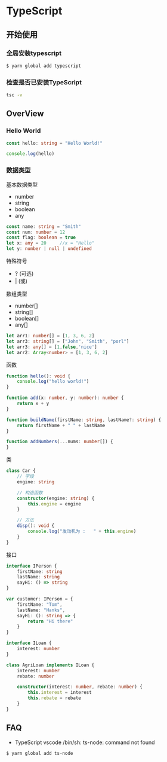 # TypeScript


## 开始使用
### 全局安装typescript

```sh
$ yarn global add typescript
```

### 检查是否已安装TypeScript
```sh
tsc -v
```

## OverView

### Hello World

```ts
const hello: string = "Hello World!"

console.log(hello)
```
### 数据类型

基本数据类型
- number
- string
- boolean
- any

```ts
const name: string = "Smith"
const num: number = 12
const flag: boolean = true
let x: any = 20     //x = "Hello"
let y: number | null | undefined
```

特殊符号
- ? (可选)
- | (或)

数组类型
- number[]
- string[]
- boolean[]
- any[]


```ts
let arr1: number[] = [1, 3, 6, 2]
let arr3: string[] = ["John", "Smith", "porl"]
let arr3: any[] = [1,false,'nice']
let arr2: Array<number> = [1, 3, 6, 2]
```

函数

```ts
function hello(): void {
    console.log("hello world!")
}

function add(x: number, y: number): number {
	return x + y
}

function buildName(firstName: string, lastName?: string) {
	return firstName + " " + lastName
}

function addNumbers(...nums: number[]) {
}

```

类
```ts
class Car {
	// 字段
	engine: string

	// 构造函数
	constructor(engine: string) {
		this.engine = engine
	}

	// 方法
	disp(): void {
		console.log("发动机为 :   " + this.engine)
	}
}
```


接口

```ts
interface IPerson {
	firstName: string
	lastName: string
	sayHi: () => string
}

var customer: IPerson = {
	firstName: "Tom",
	lastName: "Hanks",
	sayHi: (): string => {
		return "Hi there"
	}
}
```

```ts
interface ILoan {
	interest: number
}

class AgriLoan implements ILoan {
	interest: number
	rebate: number

	constructor(interest: number, rebate: number) {
		this.interest = interest
		this.rebate = rebate
	}
}
```


## FAQ

- TypeScript vscode /bin/sh: ts-node: command not found

```sh
$ yarn global add ts-node
```